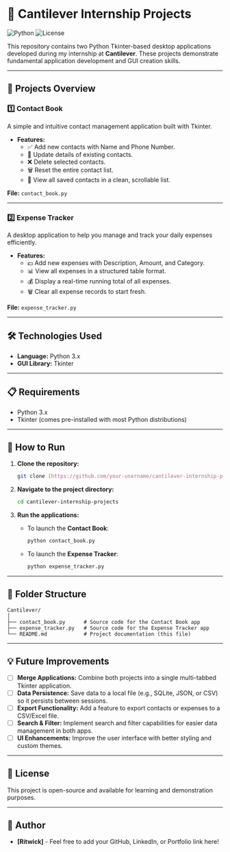 # 📂 Cantilever Internship Projects

![Python](https://img.shields.io/badge/Python-3.x-blue.svg)
![License](https://img.shields.io/badge/License-MIT-green.svg)

This repository contains two Python Tkinter-based desktop applications developed during my internship at **Cantilever**. These projects demonstrate fundamental application development and GUI creation skills.

---

## 📌 Projects Overview

### 1️⃣ Contact Book
A simple and intuitive contact management application built with Tkinter.

-   **Features:**
    -   ✅ Add new contacts with Name and Phone Number.
    -   🔄 Update details of existing contacts.
    -   ❌ Delete selected contacts.
    -   🗑️ Reset the entire contact list.
    -   👀 View all saved contacts in a clean, scrollable list.

**File:** `contact_book.py`

---

### 2️⃣ Expense Tracker
A desktop application to help you manage and track your daily expenses efficiently.

-   **Features:**
    -   💵 Add new expenses with Description, Amount, and Category.
    -   📊 View all expenses in a structured table format.
    -   💰 Display a real-time running total of all expenses.
    -   🗑️ Clear all expense records to start fresh.

**File:** `expense_tracker.py`

---

## 🛠️ Technologies Used
-   **Language:** Python 3.x
-   **GUI Library:** Tkinter

---

## 📋 Requirements
-   Python 3.x
-   Tkinter (comes pre-installed with most Python distributions)

---

## 🚀 How to Run

1.  **Clone the repository:**
    ```bash
    git clone [https://github.com/your-username/cantilever-internship-projects.git](https://github.com/your-username/cantilever-internship-projects.git)
    ```

2.  **Navigate to the project directory:**
    ```bash
    cd cantilever-internship-projects
    ```

3.  **Run the applications:**

    * To launch the **Contact Book**:
        ```bash
        python contact_book.py
        ```

    * To launch the **Expense Tracker**:
        ```bash
        python expense_tracker.py
        ```
---

## 📂 Folder Structure

```
Cantilever/
│
├── contact_book.py      # Source code for the Contact Book app
├── expense_tracker.py   # Source code for the Expense Tracker app
└── README.md            # Project documentation (this file)
```

---

## 💡 Future Improvements

-   [ ] **Merge Applications:** Combine both projects into a single multi-tabbed Tkinter application.
-   [ ] **Data Persistence:** Save data to a local file (e.g., SQLite, JSON, or CSV) so it persists between sessions.
-   [ ] **Export Functionality:** Add a feature to export contacts or expenses to a CSV/Excel file.
-   [ ] **Search & Filter:** Implement search and filter capabilities for easier data management in both apps.
-   [ ] **UI Enhancements:** Improve the user interface with better styling and custom themes.

---

## 📜 License

This project is open-source and available for learning and demonstration purposes.

---

## 👤 Author

* **[Ritwick]** - Feel free to add your GitHub, LinkedIn, or Portfolio link here!
